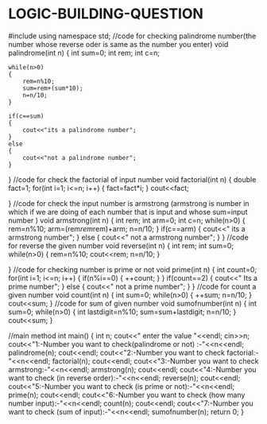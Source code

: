 # LOGIC-BUILDING-QUESTION
#include <iostream>
using namespace std;
//code for checking palindrome number(the number whose reverse oder is same as the number you enter)
void palindrome(int n)
{
	int sum=0;
	int rem;
	int c=n;

	while(n>0)
	{
		rem=n%10;
		sum=rem+(sum*10);
		n=n/10;
	}

	if(c==sum)
	{
		cout<<"its a palindrome number";
	}
	else
	{
		cout<<"not a palindrome number";
	}
}
//code for check the factorial of input number
void factorial(int n)
{
	double fact=1;
	for(int i=1; i<=n; i++)
	{
		fact=fact*i;
	}
	cout<<fact;

}
//code for check the input number is armstrong (armstrong is number in which if we are doing of each number that is input and whose sum=input number )
void armstrong(int n)
{
	int rem;
	int arm=0;
	int c=n;
	while(n>0)
	{
		rem=n%10;
		arm=(rem*rem*rem)+arm;
		n=n/10;
	}
	if(c==arm)
	{
		cout<<" its a armstrong number";
	}
	else
	{
		cout<<" not a armstrong number";
	}
}
//code for reverse the given number
void reverse(int n)
{
	int rem;
	int sum=0;
	while(n>0)
	{
		rem=n%10;
		cout<<rem;
		n=n/10;
	}

}
//code for checking number is prime or not
void prime(int n)
{
	int  count=0;
	for(int i=1; i<=n; i++)
	{
		if(n%i==0)
		{
			++count;
		}
	}
	if(count==2)
	{
		cout<<" Its a prime number";
	}
	else
	{
		cout<<" not a prime number";
	}
}
//code for count a given number
void count(int n)
{
	int sum=0;
	while(n>0)
	{
		++sum;
		n=n/10;
	}
	cout<<sum;
}
//code for sum of given number
void sumofnumber(int n)
{
	int sum=0;
	while(n>0)
	{
		int lastdigit=n%10;
		sum=sum+lastdigit;
		n=n/10;
	}
	cout<<sum;
}

//main method
int main() {
	int n;
	cout<<" enter the value "<<endl;
	cin>>n;
	cout<<"1:-Number you want to check(palindrome or not) :-"<<n<<endl;
	palindrome(n);
	cout<<endl;
	cout<<"2:-Number you want to check factorial:-"<<n<<endl;
	factorial(n);
	cout<<endl;
	cout<<"3:-Number you want to check armstrong:-"<<n<<endl;
	armstrong(n);
	cout<<endl;
	cout<<"4:-Number you want to check (in reverse order):-"<<n<<endl;
	reverse(n);
	cout<<endl;
	cout<<"5:-Number you want to check (is prime or not):-"<<n<<endl;
	prime(n);
	cout<<endl;
	cout<<"6:-Number you want to check (how many number input):-"<<n<<endl;
	count(n);
	cout<<endl;
	cout<<"7:-Number you want to check (sum of  input):-"<<n<<endl;
	sumofnumber(n);
	return 0;
}
